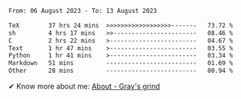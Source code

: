 <!--START_SECTION:waka-->

```txt
From: 06 August 2023 - To: 13 August 2023

TeX        37 hrs 24 mins  >>>>>>>>>>>>>>>>>>-------   73.72 %
sh         4 hrs 17 mins   >>-----------------------   08.46 %
C          2 hrs 22 mins   >------------------------   04.67 %
Text       1 hr 47 mins    >------------------------   03.55 %
Python     1 hr 41 mins    >------------------------   03.34 %
Markdown   51 mins         -------------------------   01.69 %
Other      28 mins         -------------------------   00.94 %
```

<!--END_SECTION:waka-->

<!-- [![grayxu's github stats](https://github-readme-stats.vercel.app/api?username=grayxu&count_private=true&show_icons=true)](https://github.com/grayxu) -->

✔ Know more about me: [About - Gray's grind](https://www.grayxu.cn/)
